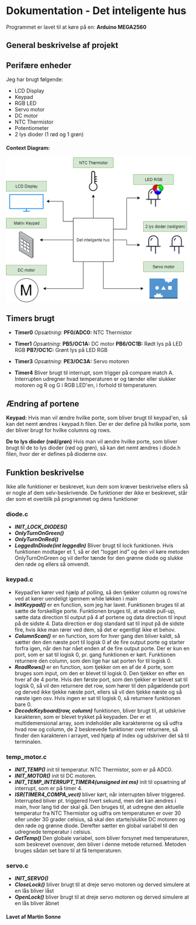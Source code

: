 # Dokumentation - Det inteligente hus
Programmet er lavet til at køre på en: **Arduino MEGA2560**
## General beskrivelse af projekt

## Perifære enheder
Jeg har brugt følgende:
- LCD Display
- Keypad
- RGB LED
- Servo motor
- DC motor
- NTC Thermistor
- Potentiometer
- 2 lys dioder (1 rød og 1 grøn)

#### Context Diagram:
![sadsd](https://github.com/nitram1337/IntelligentHouse/blob/master/images/context.png?raw=true)
## Timers brugt
- **Timer0**
*Opsætning:*
**PF0/ADC0:** NTC Thermistor

- **Timer1**
*Opsætning:*
**PB5/OC1A:** DC motor
**PB6/OC1B:** Rødt lys på LED RGB
**PB7/OC1C:** Grønt lys på LED RGB

- **Timer3**
*Opsætning:*
**PE3/OC3A:** Servo motoren

- **Timer4**
Bliver brugt til interrupt, som trigger på compare match A. Interrupten udregner hvad temperaturen er og tænder eller slukker motoren og R og G i RGB LED'en, i forhold til temperaturen.

## **Ændring af portene**
**Keypad:**
Hvis man vil ændre hvilke porte, som bliver brugt til keypad'en, så kan det nemt ændres i keypad.h filen. Der er der define på hvilke porte, som der bliver brugt for hvilke columns og rows.

**De to lys dioder (rød/grøn)**
Hvis man vil ændre hvilke porte, som bliver brugt til de to lys dioder (rød og grøn), så kan det nemt ændres i diode.h filen, hvor der er defines på dioderne osv.

## Funktion beskrivelse
Ikke alle funktioner er beskrevet, kun dem som kræver beskrivelse ellers så er nogle af dem selv-beskrivende. De funktioner der ikke er beskrevet, står der som et overblik på programmet og dens funktioner
### **diode.c**
- ***INIT_LOCK_DIODES()***
- ***OnlyTurnOnGreen()***
- ***OnlyTurnOnRed()***
- ***LoggedInDiode(int loggedIn)*** Bliver brugt til lock funktionen. Hvis funktionen modtager et 1, så er det "logget ind" og den vil køre metoden OnlyTurnOnGreen og vil derfor tænde for den grønne diode og slukke den røde og ellers så omvendt.

### **keypad.c**
- Keypad’en kører ved hjælp af polling, så den tjekker column og rows’ne ved at kører uendeligt igennem while løkken i main
- ***InitKeypad()***  er en function, som jeg har lavet. Funktionen bruges til at sætte de forskellige porte. Funktionen bruges til, at enable pull-up, sætte data direction til output på 4 af portene og data direction til input på de sidste 4. Data direction er dog standard sat til input på de sidste fire, hvis ikke man rører ved dem, så det er egentligt ikke et behov.
- ***ColumnScan()***  er en function, som for hver gang den bliver kaldt, så sætter den den næste port til logisk 0 af de fire output porte og starter forfra igen, når den har nået enden af de fire output porte. Der er kun en port, som er sat til logisk 0, pr. gang funktionen er kørt. Funktionen returnere den column, som den lige har sat porten for til logisk 0.
- ***ReadRows()***  er en function, som tjekker om en af de 4 porte, som bruges som input, om den er blevet til logisk 0. Den tjekker en efter en hver af de 4 porte. Hvis den første port, som den tjekker er blevet sat til logisk 0, så vil den returnere det row, som hører til den pågældende port og derved ikke tjekke næste port, ellers så vil den tjekke næste og så næste igen osv. Hvis ingen er sat til logisk 0, så returnere funktionen bare 0.
- ***DecodeKeyboard(row, column)***  funktionen, bliver brugt til, at udskrive karakteren, som er blevet trykket på keypaden. Der er et multidemensional array, som indeholder alle karaktererne og så udfra hvad row og column, de 2 beskrevede funktioner over returnere, så finder den karakteren i arrayet, ved hjælp af index og udskriver det så til terminalen.

### **temp_motor.c**

- ***INIT_TEMP()*** init til temperatur. NTC Thermistor, som er på ADC0.
- ***INIT_MOTOR()*** init til DC motoren.
- ***INIT_TEMP_INTERRUPT_TIMER4(unsigned int ms)*** init til opsætning af interrupt, som er på timer 4.
- ***ISR(TIMER4_COMPA_vect)*** bliver kørt, når interrupten bliver triggered. Interrupted bliver pt. triggered hvert sekund, men det kan ændres i main, hvor lang tid der skal gå. Den bruges til, at udregne den aktuelle temperatur fra NTC Thermistor og udfra om temperaturen er over 30 eller under 30 grader celsius, så skal den starte/slukke DC motoren og den røde og grønne diode. Derefter sætter en global variabel til den udregnede temperatur i celsius.
- ***GetTemp()*** Den globale variabel, som bliver forsynet med temperaturen, som beskrevet ovenover, den bliver i denne metode returned. Metoden bruges sådan set bare til at få temperaturen.

### **servo.c**
- ***INIT_SERVO()***
- ***CloseLock()*** bliver brugt til at dreje servo motoren og derved simulere at en lås bliver låst
- ***OpenLock()*** bliver brugt til at dreje servo motoren og derved simulere at en lås bliver åbnet
#### Lavet af Martin Sonne
